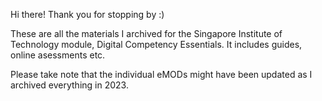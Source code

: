 Hi there! Thank you for stopping by :)

These are all the materials I archived for the Singapore Institute of Technology module, Digital Competency Essentials. It includes guides, online asessments etc.

Please take note that the individual eMODs might have been updated as I archived everything in 2023.
